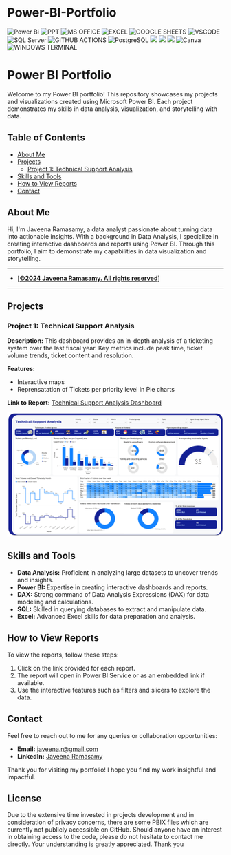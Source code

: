 # Power-BI-Portfolio

![Power Bi](https://img.shields.io/badge/power_bi-F2C811?style=for-the-badge&logo=powerbi&logoColor=black)
![PPT](https://img.shields.io/badge/Microsoft_PowerPoint-B7472A?style=for-the-badge&logo=microsoft-powerpoint&logoColor=white)
![MS OFFICE](https://img.shields.io/badge/Microsoft_Office-D83B01?style=for-the-badge&logo=microsoft-office&logoColor=white)
![EXCEL](https://img.shields.io/badge/Microsoft_Excel-217346?style=for-the-badge&logo=microsoft-excel&logoColor=white)
![GOOGLE SHEETS](https://img.shields.io/badge/Google%20Sheets-34A853?style=for-the-badge&logo=google-sheets&logoColor=white)
![VSCODE](https://img.shields.io/badge/VSCode-0078D4?style=for-the-badge&logo=visual%20studio%20code&logoColor=white)
![SQL Server](https://img.shields.io/badge/Microsoft_SQL_Server-CC2927?style=for-the-badge&logo=microsoft-sql-server&logoColor=white)
![GITHUB ACTIONS](https://img.shields.io/badge/Github%20Actions-282a2e?style=for-the-badge&logo=githubactions&logoColor=367cfe)
![PostgreSQL](https://img.shields.io/badge/PostgreSQL-316192?style=for-the-badge&logo=postgresql&logoColor=white)
![](https://img.shields.io/badge/MySQL-00000F?style=for-the-badge&logo=mysql&logoColor=white)
![](https://img.shields.io/badge/SQLite-07405E?style=for-the-badge&logo=sqlite&logoColor=white)
![](https://img.shields.io/badge/Tableau-E97627?style=for-the-badge&logo=Tableau&logoColor=white)
![Canva](https://img.shields.io/badge/Canva-%2300C4CC.svg?style=for-the-badge&logo=Canva&logoColor=white)
![WINDOWS TERMINAL](https://img.shields.io/badge/windows%20terminal-4D4D4D?style=for-the-badge&logo=windows%20terminal&logoColor=white)


<h1>Power BI Portfolio</h1>

<p>Welcome to my Power BI portfolio! This repository showcases my projects and visualizations created using Microsoft Power BI. Each project demonstrates my skills in data analysis, visualization, and storytelling with data.</p>

<h2>Table of Contents</h2>
<ul>
    <li><a href="#about-me">About Me</a></li>
    <li><a href="#projects">Projects</a>
        <ul>
            <li><a href="#project-1-support-analysis">Project 1: Technical Support Analysis</a></li>
        </ul>
    </li>
    <li><a href="#skills-and-tools">Skills and Tools</a></li>
    <li><a href="#how-to-view-reports">How to View Reports</a></li>
    <li><a href="#contact">Contact</a></li>
</ul>


<h2 id="about-me">About Me</h2>

<p>Hi, I'm Javeena Ramasamy, a data analyst passionate about turning data into actionable insights. With a background in Data Analysis, I specialize in creating interactive dashboards and reports using Power BI. Through this portfolio, I aim to demonstrate my capabilities in data visualization and storytelling.</p>

---
- [<ins><b>©2024 Javeena Ramasamy. All rights reserved</b></ins>]
---
<h2 id="projects">Projects</h2>

<h3 id="project-1-support-analysis">Project 1: Technical Support Analysis</h3>
<p><strong>Description:</strong> This dashboard provides an in-depth analysis of a ticketing system over the last fiscal year. Key metrics include peak time, ticket volume trends, ticket content and resolution.</p>
<p><strong>Features:</strong></p>
<ul>
    <li>Interactive maps</li>
    <li>Reprensatation of Tickets per priority level in Pie charts</li>
</ul>
<p><strong>Link to Report:</strong> <a target="_blank" href="https://app.powerbi.com/view?r=eyJrIjoiNDYxZmFlZWMtZmRiMi00YmIwLWEyNjMtYjgzOGU5MjE3YmI1IiwidCI6IjE1YWE4ZTFmLTQ4NTYtNDE0ZC04YWUxLWEzYTQxOGVkY2EzNiJ9">Technical Support Analysis Dashboard</a> </p>
<img src="https://github.com/Javeena/Power-BI-Portfolio/blob/main/project-1.png?raw=true" alt="project-1">

<h2 id="skills-and-tools">Skills and Tools</h2>
<ul>
    <li><strong>Data Analysis:</strong> Proficient in analyzing large datasets to uncover trends and insights.</li>
    <li><strong>Power BI:</strong> Expertise in creating interactive dashboards and reports.</li>
    <li><strong>DAX:</strong> Strong command of Data Analysis Expressions (DAX) for data modeling and calculations.</li>
    <li><strong>SQL:</strong> Skilled in querying databases to extract and manipulate data.</li>
    <li><strong>Excel:</strong> Advanced Excel skills for data preparation and analysis.</li>
</ul>

<h2 id="how-to-view-reports">How to View Reports</h2>
<p>To view the reports, follow these steps:</p>
<ol>
    <li>Click on the link provided for each report.</li>
    <li>The report will open in Power BI Service or as an embedded link if available.</li>
    <li>Use the interactive features such as filters and slicers to explore the data.</li>
</ol>

<h2 id="contact">Contact</h2>
<p>Feel free to reach out to me for any queries or collaboration opportunities:</p>
<ul>
    <li><strong>Email:</strong> <a target="_blank" href="mailto:javeena.r@gmail.com">javeena.r@gmail.com</a></li>
    <li><strong>LinkedIn:</strong> <a target="_blank" href="https://www.linkedin.com/in/javeena-ramasamy/">Javeena Ramasamy</a></li>
</ul>

<p>Thank you for visiting my portfolio! I hope you find my work insightful and impactful.</p>


## License
Due to the extensive time invested in projects development and in consideration of privacy concerns, there are some PBIX files which are currently not publicly accessible on GitHub. Should anyone have an interest in obtaining access to the code, please do not hesitate to contact me directly. Your understanding is greatly appreciated. Thank you

 
 
